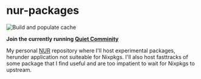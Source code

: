 # nur-packages

![Build and populate cache](https://github.com/MikaelFangel/NUR/workflows/Build%20and%20populate%20cache/badge.svg) 

<!-- [![Cachix Cache](https://img.shields.io/badge/cachix-mikaelfangel-nur-blue.svg)](https://mikaelfangel-nur.cachix.org) -->


**Join the currently running [Quiet Comminity](https://tryquiet.org/join#sthw6pv63pw74wr5oifqzq3shly6uroil3cggmx6hcula2fjicq7gbid)**

My personal [NUR](https://github.com/nix-community/NUR) repository where I'll host experimental packages, herunder application not suiteable for Nixpkgs. I'll also host fasttracks of some package that I find useful and are too impatient to wait for Nixpkgs to upstream.

